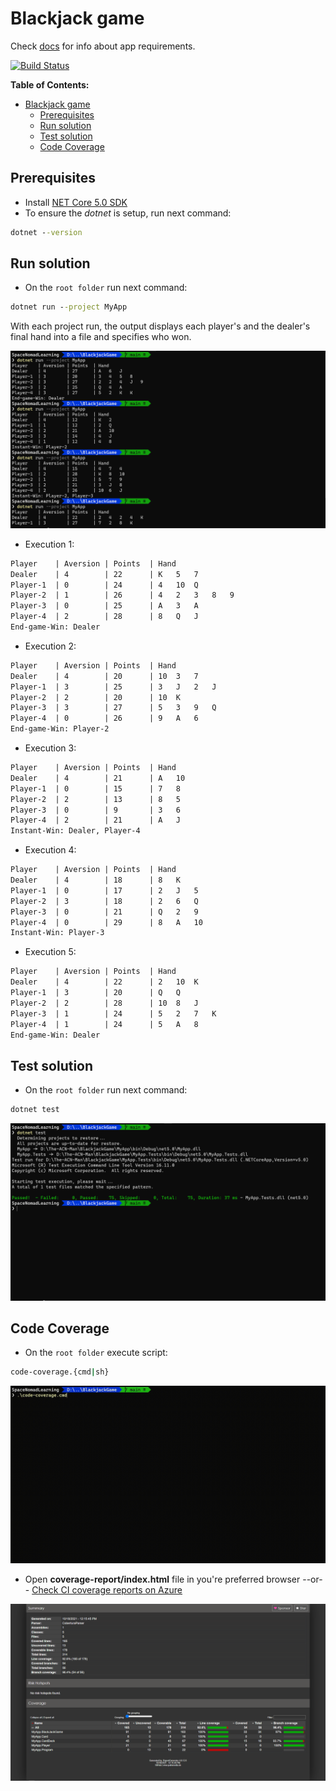 # Blackjack game

Check [docs](./docs/Simplified-Blackjack.md) for info about app requirements.

[![Build Status](https://dev.azure.com/SpaceNomadLearning/BlackJackGame/_apis/build/status/SpaceNomadLearning.BlackjackGame?branchName=main)](https://dev.azure.com/SpaceNomadLearning/BlackJackGame/_build/latest?definitionId=4&branchName=main)

**Table of Contents:**
- [Blackjack game](#blackjack-game)
  - [Prerequisites](#prerequisites)
  - [Run solution](#run-solution)
  - [Test solution](#test-solution)
  - [Code Coverage](#code-coverage)

## Prerequisites

* Install [NET Core 5.0 SDK](https://dotnet.microsoft.com/download/dotnet/5.0)
* To ensure the *dotnet* is setup, run next command:

```cmd
dotnet --version
```

## Run solution

* On the `root folder` run next command:

```cmd
dotnet run --project MyApp
```

With each project run, the output displays each player's and the dealer's final
hand into a file and specifies who won.

![App Runs](./docs/app-run-examples.png)

* Execution 1:

```txt
Player    | Aversion | Points  | Hand
Dealer    | 4        | 22      | K   5   7
Player-1  | 0        | 24      | 4   10  Q
Player-2  | 1        | 26      | 4   2   3   8   9
Player-3  | 0        | 25      | A   3   A
Player-4  | 2        | 28      | 8   Q   J
End-game-Win: Dealer
```

* Execution 2:

```txt
Player    | Aversion | Points  | Hand
Dealer    | 4        | 20      | 10  3   7
Player-1  | 3        | 25      | 3   J   2   J
Player-2  | 2        | 20      | 10  K
Player-3  | 3        | 27      | 5   3   9   Q
Player-4  | 0        | 26      | 9   A   6
End-game-Win: Player-2
```
* Execution 3:

```txt
Player    | Aversion | Points  | Hand
Dealer    | 4        | 21      | A   10
Player-1  | 0        | 15      | 7   8
Player-2  | 2        | 13      | 8   5
Player-3  | 0        | 9       | 3   6
Player-4  | 2        | 21      | A   J
Instant-Win: Dealer, Player-4
```
* Execution 4:

```txt
Player    | Aversion | Points  | Hand
Dealer    | 4        | 18      | 8   K
Player-1  | 0        | 17      | 2   J   5
Player-2  | 3        | 18      | 2   6   Q
Player-3  | 0        | 21      | Q   2   9
Player-4  | 0        | 29      | 8   A   10
Instant-Win: Player-3
```
* Execution 5:

```txt
Player    | Aversion | Points  | Hand
Dealer    | 4        | 22      | 2   10  K
Player-1  | 3        | 20      | Q   Q
Player-2  | 2        | 28      | 10  8   J
Player-3  | 1        | 24      | 5   2   7   K
Player-4  | 1        | 24      | 5   A   8
End-game-Win: Dealer
```

## Test solution

* On the `root folder` run next command:

```cmd
dotnet test
```

![App-Tests execution](./docs/app-run-tests.png)

## Code Coverage

* On the `root folder` execute script:

```cmd
code-coverage.{cmd|sh}
```

![App-Code-Coverage execution](./docs/app-run-code-coverage.gif)

* Open **coverage-report/index.html** file in you're preferred browser --or--
  [Check CI coverage reports on Azure][CI-coverage]

![App-Code-Coverage HTML](./docs/app-code-coverage-report.png)

<!-- Links: -->
[CI-coverage]: https://dev.azure.com/SpaceNomadLearning/BlackJackGame/_build/results?buildId=273&view=codecoverage-tab
